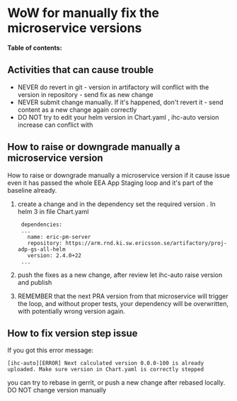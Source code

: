 # WoW for manually fix the microservice versions

**Table of contents:**
<!-- START doctoc
...
END doctoc -->

## Activities that can cause trouble

* NEVER do revert in git - version in artifactory will conflict with the version in repository - send fix as new change
* NEVER submit change manually. If it's happened, don't revert it -  send content as a new change again correctly
* DO NOT try to edit your helm version in Chart.yaml , ihc-auto version increase can conflict with

## How to raise or downgrade manually a microservice version

How to raise or downgrade manually a microservice version if it cause issue even it has passed the whole EEA App Staging loop and it's part of the baseline already.

1. create a change and in the dependency set the required version . In helm 3 in file Chart.yaml

        dependencies:
        ...
          name: eric-pm-server
          repository: https://arm.rnd.ki.sw.ericsson.se/artifactory/proj-adp-gs-all-helm
          version: 2.4.0+22
        ...
1. push the fixes as a new change, after review let ihc-auto raise version and publish
1. REMEMBER that the next PRA version from that microservice will trigger the loop, and without proper tests, your dependency will be overwritten, with potentially wrong version again.

## How to fix version step issue

If you got this error message:

    [ihc-auto][ERROR] Next calculated version 0.0.0-100 is already uploaded. Make sure version in Chart.yaml is correctly stepped

you can try to rebase in gerrit, or push a new change after rebased locally. DO NOT change version manually
